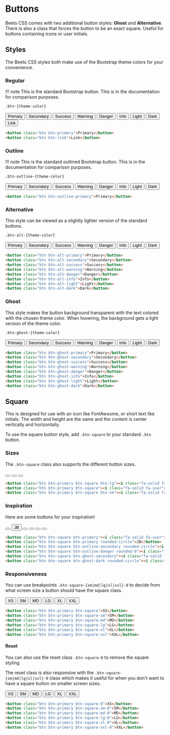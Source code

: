 <!-- Styling for buttons in custom.css -->

# Buttons

Beets CSS comes with two additional button styles: **Ghost** and **Alternative**. There is also a class that forces the button to be an exact square. Useful for buttons containing icons or user initials.

## Styles

The Beets CSS styles both make use of the Bootstrap theme colors for your convenience.

### Regular

!!! note
	This is the standard Bootstrap button. This is in the documentation for comparison purposes.

`.btn-{theme-color}`

<div class="demo">
	<button class="btn btn-primary">Primary</button>
	<button class="btn btn-secondary">Secondary</button>
	<button class="btn btn-success">Success</button>
	<button class="btn btn-warning">Warning</button>
	<button class="btn btn-danger">Danger</button>
	<button class="btn btn-info">Info</button>
	<button class="btn btn-light">Light</button>
	<button class="btn btn-dark">Dark</button>
	<button type="button" class="btn btn-link">Link</button>
</div>

````html
<button class="btn btn-primary">Primary</button>
<button class="btn btn-link">Link</button>
````

### Outline

!!! note
	This is the standard outlined Bootstrap button. This is in the documentation for comparison purposes.

`.btn-outline-{theme-color}`

<div class="demo">
	<button class="btn btn-outline-primary">Primary</button>
	<button class="btn btn-outline-secondary">Secondary</button>
	<button class="btn btn-outline-success">Success</button>
	<button class="btn btn-outline-warning">Warning</button>
	<button class="btn btn-outline-danger">Danger</button>
	<button class="btn btn-outline-info">Info</button>
	<button class="btn btn-outline-light">Light</button>
	<button class="btn btn-outline-dark">Dark</button>
</div>

````html
<button class="btn btn-outline-primary">Primary</button>
````

### Alternative

This style can be viewed as a slightly lighter version of the standard buttons.

`.btn-alt-{theme-color}`

<div class="demo">
	<button class="btn btn-alt-primary">Primary</button>
	<button class="btn btn-alt-secondary">Secondary</button>
	<button class="btn btn-alt-success">Success</button>
	<button class="btn btn-alt-warning">Warning</button>
	<button class="btn btn-alt-danger">Danger</button>
	<button class="btn btn-alt-info">Info</button>
	<button class="btn btn-alt-light">Light</button>
	<button class="btn btn-alt-dark">Dark</button>
</div>

````html
<button class="btn btn-alt-primary">Primary</button>
<button class="btn btn-alt-secondary">Secondary</button>
<button class="btn btn-alt-success">Success</button>
<button class="btn btn-alt-warning">Warning</button>
<button class="btn btn-alt-danger">Danger</button>
<button class="btn btn-alt-info">Info</button>
<button class="btn btn-alt-light">Light</button>
<button class="btn btn-alt-dark">Dark</button>
````

### Ghost

This style makes the button background transparent with the text colored with the chosen theme color. When hovering, the background gets a light version of the theme color.

`.btn-ghost-{theme-color}`

<div class="demo">
	<button class="btn btn-ghost-primary">Primary</button>
	<button class="btn btn-ghost-secondary">Secondary</button>
	<button class="btn btn-ghost-success">Success</button>
	<button class="btn btn-ghost-warning">Warning</button>
	<button class="btn btn-ghost-danger">Danger</button>
	<button class="btn btn-ghost-info">Info</button>
	<button class="btn btn-ghost-light">Light</button>
	<button class="btn btn-ghost-dark">Dark</button>
</div>

````html
<button class="btn btn-ghost-primary">Primary</button>
<button class="btn btn-ghost-secondary">Secondary</button>
<button class="btn btn-ghost-success">Success</button>
<button class="btn btn-ghost-warning">Warning</button>
<button class="btn btn-ghost-danger">Danger</button>
<button class="btn btn-ghost-info">Info</button>
<button class="btn btn-ghost-light">Light</button>
<button class="btn btn-ghost-dark">Dark</button>
````

## Square

This is designed for use with an icon like FontAwsome, or short text like initials.
The width and height are the same and the content is center vertically and horizontally.

To use the square button style, add `.btn-square` to your standard `.btn` button.

### Sizes

The `.btn-square` class also supports the different button sizes.

<div class="demo">
	<button class="btn btn-primary btn-square btn-lg me-1"><i class="fa-solid fa-user fa-lg"></i></button>
	<button class="btn btn-primary btn-square me-1"><i class="fa-solid fa-user"></i></button>
	<button class="btn btn-primary btn-square btn-sm"><i class="fa-solid fa-user fa-sm"></i></button>
</div>

````html
<button class="btn btn-primary btn-square btn-lg"><i class="fa-solid fa-user fa-lg"></i></button>
<button class="btn btn-primary btn-square"><i class="fa-solid fa-user"></i></button>
<button class="btn btn-primary btn-square btn-sm"><i class="fa-solid fa-user fa-sm"></i></button>
````

### Inspiration

Here are some buttons for your inspiration!

<div class="demo">
	<button class="btn btn-square btn-primary me-1"><i class="fa-solid fa-user"></i></button>
	<button class="btn btn-square btn-primary rounded-circle me-1">JB</button>
	<button class="btn btn-square btn-outline-secondary rounded-circle me-1"><i class="fa-solid fa-pen"></i></button>
	<button class="btn btn-square btn-outline-danger rounded-0 me-1"><i class="fa-solid fa-trash"></i></button>
	<button class="btn btn-square btn-ghost-secondary me-1"><i class="fa-solid fa-bars"></i></button>
	<button class="btn btn-square btn-ghost-dark rounded-circle"><i class="fa-solid fa-arrow-left"></i></button>
</div>

````html
<button class="btn btn-square btn-primary"><i class="fa-solid fa-user"></i></button>
<button class="btn btn-square btn-primary rounded-circle">JB</button>
<button class="btn btn-square btn-outline-secondary rounded-circle"><i class="fa-solid fa-pen"></i></button>
<button class="btn btn-square btn-outline-danger rounded-0"><i class="fa-solid fa-trash"></i></button>
<button class="btn btn-square btn-ghost-secondary"><i class="fa-solid fa-bars"></i></button>
<button class="btn btn-square btn-ghost-dark rounded-circle"><i class="fa-solid fa-arrow-left"></i></button>
````
### Responsiveness

You can use breakpoints `.btn-square-{sm|md|lg|xl|xxl}-0` to decide from what screen size a button should have the square class.

<div class="demo">
	<button class="btn btn-primary btn-square me-1">XS</button>
	<button class="btn btn-primary btn-square-sm me-1">SM</button>
	<button class="btn btn-primary btn-square-md me-1">MD</button>
	<button class="btn btn-primary btn-square-lg me-1">LG</button>
	<button class="btn btn-primary btn-square-xl me-1">XL</button>
	<button class="btn btn-primary btn-square-xxl">XXL</button>
</div>

````html
<button class="btn btn-primary btn-square">XS</button>
<button class="btn btn-primary btn-square-sm">SM</button>
<button class="btn btn-primary btn-square-md">MD</button>
<button class="btn btn-primary btn-square-lg">LG</button>
<button class="btn btn-primary btn-square-xl">XL</button>
<button class="btn btn-primary btn-square-xxl">XXL</button>
````

<!-- |                 | Activates on screen             |            |
|-----------------|:--------------------------------|------------|
| .btn-square     | Extra small (every screen size) | <576px     |
| .btn-square-sm  | Small                           | &ge;576px  |
| .btn-square-md  | Meduim                          | &ge;768px  |
| .btn-square-lg  | Large                           | &ge;992px  |
| .btn-square-xl  | Extra Large                     | &ge;1200px |
| .btn-square-xxl | Extra extra large               | &ge;1400px | -->

#### Reset

You can also use the reset class `.btn-square-0` to remove the square styling.

The reset class is also responsive with the `.btn-square-{sm|md|lg|xl|xxl}-0` class which makes it useful for when you don't want to have a square button on smaller screen sizes.

<div class="demo">
	<button class="btn btn-primary btn-square-0 me-1">XS</button>
	<button class="btn btn-primary btn-square-sm-0 me-1">SM</button>
	<button class="btn btn-primary btn-square-md-0 me-1">MD</button>
	<button class="btn btn-primary btn-square-lg-0 me-1">LG</button>
	<button class="btn btn-primary btn-square-xl-0 me-1">XL</button>
	<button class="btn btn-primary btn-square-xxl-0">XXL</button>
</div>

````html
<button class="btn btn-primary btn-square-0">XS</button>
<button class="btn btn-primary btn-square-sm-0">SM</button>
<button class="btn btn-primary btn-square-md-0">MD</button>
<button class="btn btn-primary btn-square-lg-0">LG</button>
<button class="btn btn-primary btn-square-xl-0">XL</button>
<button class="btn btn-primary btn-square-xxl-0">XXL</button>
````